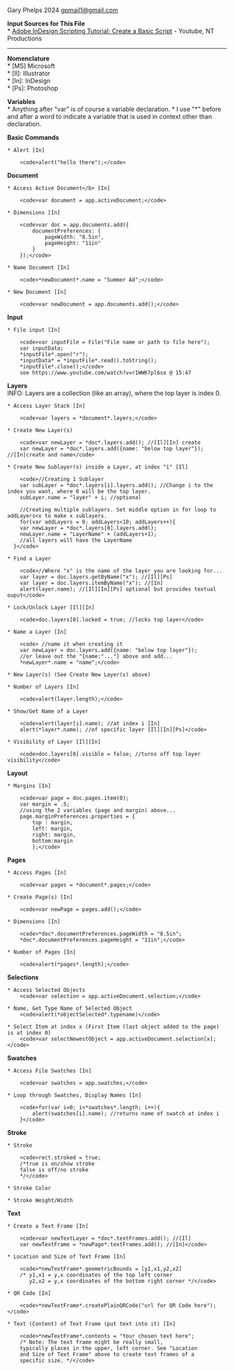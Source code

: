 Gary Phelps 2024 gpmail1@gmail.com

<b>Input Sources for This File</b><br>
    * <a href="https://www.youtube.com/watch?v=r1WWK7pl6so">Adobe InDesign Scripting Tutorial: Create a Basic Script</a> - Youtube, NT Productions 

--------------------------------------------------------------------

<b>Nomenclature</b><br>
    * [MS] Microsoft<br> 
    * [Il]: Illustrator<br>
    * [In]: InDesign<br>
    * [Ps]: Photoshop

<b>Variables</b><br>
    * Anything after "var" is of course a variable declaration.
    * I use "*" before and after a word to indicate a variable that is used in context other than declaration.

<b>Basic Commands</b>

    * Alert [In]

        <code>alert("hello there");</code>

<b>Document</b>
 
    * Access Active Document</b> [In]
        
        <code>var document = app.activeDocument;</code>

    * Dimensions [In]
          
        <code>var doc = app.documents.add({
            documentPreferences: {
                pageWidth: "8.5in",
                pageHeight: "11in"
            }
        });</code>
      
    * Name Document [In]
          
        <code>*newDocument*.name = "Summer Ad";</code>
   
    * New Document [In]
          
        <code>var newDocument = app.documents.add();</code>

<b>Input</b>

    * File input [In]
          
        <code>var inputFile = File("File name or path to file here");
        var inputData;
        *inputFile*.open("r");
        *inputData* = *inputFile*.read().toString();
        *inputFile*.close();</code>
        see https://www.youtube.com/watch?v=r1WWK7pl6so @ 15:47

<b>Layers</b></br>
INFO: Layers are a collection (like an array), where the top layer is index 0.
    
    * Access Layer Stack [In]
          
        <code>var layers = *document*.layers;</code>

    * Create New Layer(s)

        <code>var newLayer = *doc*.layers.add(); //[Il][In] create
        var newLayer = *doc*.layers.add({name: "below top layer"}); //[In]create and name</code>

    * Create New Sublayer(s) inside a Layer, at index "i" [Il]

        <code>//Creating 1 Sublayer
        var subLayer = *doc*.layers[i].layers.add(); //Change i to the index you want, where 0 will be the top layer.
        subLayer.name = "layer" + i; //optional

        //Creating multiple sublayers. Set middle option in for loop to addLayers<x to make x sublayers.
        for(var addLayers = 0; addLayers<10; addLayers++){
        var newLayer = *doc*.layers[0].layers.add();
        newLayer.name = "LayerName" + (addLayers+1);
        //all layers will have the LayerName
      }</code>

    * Find a Layer
          
        <code>//Where "x" is the name of the layer you are looking for...
        var layer = doc.layers.getByName("x"); //[Il][Ps]
        var layer = doc.layers.itemByName("x"); //[In]
        alert(layer.name); //[Il][In][Ps] optional but provides textual ouput</code>

    * Lock/Unlock Layer [Il][In]
          
        <code>doc.layers[0].locked = true; //locks top layer</code>
    
    * Name a Layer [In]
        
        <code> //name it when creating it
        var newLayer = doc.layers.add({name: "below top layer"});
        //or leave out the "{name:"..."} above and add...
        *newLayer*.name = "name";</code>

    * New Layer(s) (See Create New Layer(s) above)

    * Number of Layers [In]
       
        <code>alert(layer.length);</code>
     
    * Show/Get Name of a Layer
        
        <code>alert(layer[i].name); //at index i [In]
        alert(*layer*.name); //of specific layer [Il][In][Ps]</code>
    
    * Visibility of Layer [Il][In]
        
        <code>doc.layers[0].visible = false; //turns off top layer visibility</code>

<b>Layout</b>

    * Margins [In]
           
        <code>var page = doc.pages.item(0);
        var margin = .5;
        //using the 2 variables (page and margin) above...
        page.marginPreferences.properties = { 
            top : margin,
            left: margin,
            right: margin,
            bottom:margin
            };</code>

<b>Pages</b>
    
    * Access Pages [In]
       
        <code>var pages = *document*.pages;</code>

    * Create Page(s) [In]
        
        <code>var newPage = pages.add();</code>

    * Dimensions [In]
       
        <code>*doc*.documentPreferences.pageWidth = "8.5in";
        *doc*.documentPreferences.pageHeight = "11in";</code>

    * Number of Pages [In]
        
        <code>alert(*pages*.length);</code>

<b>Selections</b>

    * Access Selected Objects
        <code>var selection = app.activeDocument.selection;</code>

    * Name, Get Type Name of Selected Object
        <code>alert(*objectSelected*.typename)</code>

    * Select Item at index x (First Item (last object added to the page) is at index 0)
        <code>var selectNewestObject = app.activeDocument.selection[x];</code>

<b>Swatches</b>

    * Access File Swatches [In]
        
        <code>var swatches = app.swatches;</code>

    * Loop through Swatches, Display Names [In]
        
        <code>for(var i=0; i<*swatches*.length; i++){
            alert(swatches[i].name); //returns name of swatch at index i
        }</code>

<b>Stroke</b>
    
    * Stroke
    
        <code>rect.stroked = true; 
        /*true is on/show stroke
        false is off/no stroke
        */</code>
    
    * Stroke Color
    
    * Stroke Weight/Width

<b>Text</b>

    * Create a Text Frame [In]
        
        <code>var newTextLayer = *doc*.textFrames.add(); //[Il]
        var newTextFrame = *newPage*.textFrames.add(); //[In]</code>

    * Location and Size of Text Frame [In]
        
        <code>*newTextFrame*.geometricBounds = [y1,x1,y2,x2]
        /* y1,x1 = y,x coordinates of the top left corner
           y2,x2 = y,x coordinates of the bottom right corner */</code>

    * QR Code [In]
       
        <code>*newTextFrame*.createPlainQRCode("url for QR Code here");</code>

    * Text (Content) of Text Frame (put text into it) [In]
        
        <code>*newTextFrame*.contents = "Your chosen text here";
        /* Note: The text frame might be really small,
        typically places in the upper, left corner. See "Location
        and Size of Text Frame" above to create text frames of a 
        specific size. */</code>
